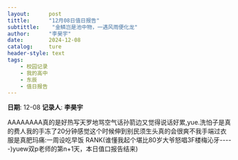 ```yaml
---
layout:      post
tittle:      "12月08日值日报告"
subtittle:    "金鳞岂是池中物，一遇风雨便化龙"
author:      "李昊宇"
date:        2024-12-08
catalog:     ture
header-style: text
tags: 
    - 校园记录
    - 我的高中
    - 东辰
    - 值日报告
---
```


**日期**: 12-08
**记录人**: **李昊宇**

AAAAAAAA真的是好热写天罗地骂空气话孙箭边又觉得说话好累,yue.洗怕子是真的费人我的手冻了20分钟感觉这个时候伸到别民须生头真的会很爽不我手端过衣服是真肥玛痛:一周设吃早饭 RANK(谁懂我起个堪比80岁大爷怒唱3F楼梅沁牙-----)yuew双p老师的第n+1天，本日值口报告结来)
